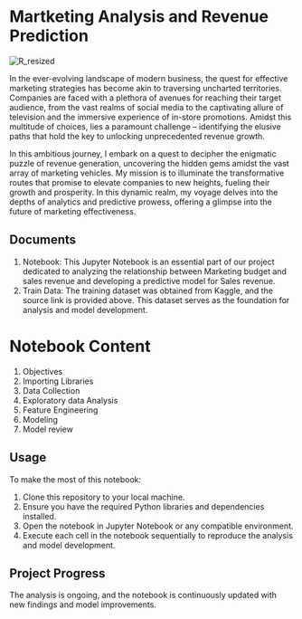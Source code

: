 # Martketing Analysis and Revenue Prediction

![R_resized](https://github.com/Tshifhumulo10/Consumer_Complaints_NLP/assets/115041717/3f5ce8de-55d9-4988-861b-48c56df02c24) 

In the ever-evolving landscape of modern business, the quest for effective marketing strategies has become akin to traversing uncharted territories. Companies are faced with a plethora of avenues for reaching their target audience, from the vast realms of social media to the captivating allure of television and the immersive experience of in-store promotions. Amidst this multitude of choices, lies a paramount challenge – identifying the elusive paths that hold the key to unlocking unprecedented revenue growth.

In this ambitious journey, I embark on a quest to decipher the enigmatic puzzle of revenue generation, uncovering the hidden gems amidst the vast array of marketing vehicles. My mission is to illuminate the transformative routes that promise to elevate companies to new heights, fueling their growth and prosperity. In this dynamic realm, my voyage delves into the depths of analytics and predictive prowess, offering a glimpse into the future of marketing effectiveness.

## Documents 

1. Notebook: This Jupyter Notebook is an essential part of our project dedicated to analyzing the relationship between Marketing budget and sales revenue  and developing a predictive model for Sales revenue.
2. Train Data: The training dataset was obtained from Kaggle, and the source link is provided above. This dataset serves as the foundation for  analysis and model development.

# Notebook Content

1. Objectives
2. Importing Libraries
3. Data Collection
4. Exploratory data Analysis
5. Feature Engineering
6. Modeling
7. Model review

## Usage
To make the most of this notebook:

1. Clone this repository to your local machine.
2. Ensure you have the required Python libraries and dependencies installed.
3. Open the notebook in Jupyter Notebook or any compatible environment.
4. Execute each cell in the notebook sequentially to reproduce the analysis and model development.

## Project Progress

The analysis is ongoing, and the notebook is continuously updated with new findings and model improvements.
